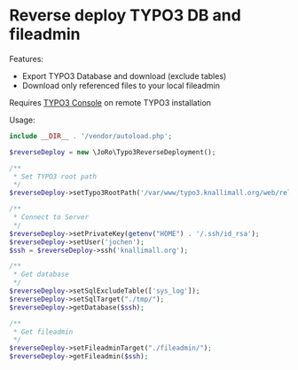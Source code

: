 Reverse deploy TYPO3 DB and fileadmin
=====================================

Features:
* Export TYPO3 Database and download (exclude tables)
* Download only referenced files to your local fileadmin

Requires [TYPO3 Console](https://packagist.org/packages/helhum/typo3-console) on remote TYPO3 installation

Usage:

```php
include __DIR__ . '/vendor/autoload.php';

$reverseDeploy = new \JoRo\Typo3ReverseDeployment();

/**
 * Set TYPO3 root path
 */
$reverseDeploy->setTypo3RootPath('/var/www/typo3.knallimall.org/web/releases/current/html/');

/**
 * Connect to Server
 */
$reverseDeploy->setPrivateKey(getenv("HOME") . '/.ssh/id_rsa');
$reverseDeploy->setUser('jochen');
$ssh = $reverseDeploy->ssh('knallimall.org');

/**
 * Get database
 */
$reverseDeploy->setSqlExcludeTable(['sys_log']);
$reverseDeploy->setSqlTarget("./tmp/");
$reverseDeploy->getDatabase($ssh);

/**
 * Get fileadmin
 */
$reverseDeploy->setFileadminTarget("./fileadmin/");
$reverseDeploy->getFileadmin($ssh);
```